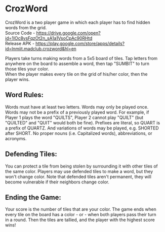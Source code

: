 # CrozWord
CrozWord is a two player game in which each player has to find hidden words from the grid.<br />
Source Code - https://drive.google.com/open?id=1IOc8vsFqzOt2n_sA1a1VsoCpAc90RHtd<br />
Release APK - https://play.google.com/store/apps/details?id=lnmiit.madclub.crozword&hl=en

Players take turns making words from a 5x5 board of tiles. Tap letters from anywhere on the board to assemble a word, then tap "SUMBIT" to turn those tiles your color.<br />
When the player makes every tile on the grid of his/her color, then the player wins.

## Word Rules:
Words must have at least two letters. Words may only be played once. Words may not be a prefix of a previously played word. For example, if Player 1 plays the word "QUILTS", Player 2 cannot play "QUILT" (but "QUILTED" and "QUIT" would both be fine). Prefixes are literal, so QUART is a prefix of QUARTZ. And variations of words may be played, e.g. SHORTED after SHORT. No proper nouns (i.e. Capitalized words), abbreviations, or acronyms.

## Defending Tiles: 
You can protect a tile from being stolen by surrounding it with other tiles of the same color. Players may use defended tiles to make a word, but they won't change color. Note that defended tiles aren't permanent, they will become vulnerable if their neighbors change color.

## Ending the Game:
Your score is the number of tiles that are your color. The game ends when every tile on the board has a color - or - when both players pass their turn in a round. Then the tiles are tallied, and the player with the highest score wins!
